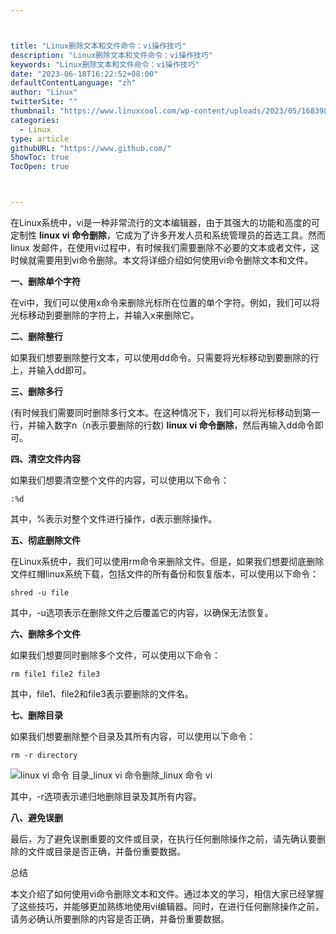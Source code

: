 ```yaml
---



title: "Linux删除文本和文件命令：vi操作技巧"
description: "Linux删除文本和文件命令：vi操作技巧"
keywords: "Linux删除文本和文件命令：vi操作技巧"
date: "2023-06-18T16:22:52+08:00"
defaultContentLanguage: "zh"
author: "Linux"
twitterSite: ""
thumbnail: "https://www.linuxcool.com/wp-content/uploads/2023/05/1683980529237_1.jpg"
categories:
  - Linux
type: article
githubURL: "https://www.github.com/"
ShowToc: true
TocOpen: true



---
```


在Linux系统中，vi是一种非常流行的文本编辑器，由于其强大的功能和高度的可定制性 **linux vi 命令删除**，它成为了许多开发人员和系统管理员的首选工具。然而linux 发邮件，在使用vi过程中，有时候我们需要删除不必要的文本或者文件，这时候就需要用到vi命令删除。本文将详细介绍如何使用vi命令删除文本和文件。

**一、删除单个字符**

在vi中，我们可以使用x命令来删除光标所在位置的单个字符。例如，我们可以将光标移动到要删除的字符上，并输入x来删除它。

**二、删除整行**

如果我们想要删除整行文本，可以使用dd命令。只需要将光标移动到要删除的行上，并输入dd即可。

**三、删除多行**

(有时候我们需要同时删除多行文本。在这种情况下，我们可以将光标移动到第一行，并输入数字n（n表示要删除的行数)  **linux vi 命令删除**，然后再输入dd命令即可。

**四、清空文件内容**

如果我们想要清空整个文件的内容，可以使用以下命令：

```
:%d
```

其中，%表示对整个文件进行操作，d表示删除操作。

**五、彻底删除文件**

在Linux系统中，我们可以使用rm命令来删除文件。但是，如果我们想要彻底删除文件红帽linux系统下载，包括文件的所有备份和恢复版本，可以使用以下命令：

```
shred -u file
```

其中，-u选项表示在删除文件之后覆盖它的内容，以确保无法恢复。

**六、删除多个文件**

如果我们想要同时删除多个文件，可以使用以下命令：

```
rm file1 file2 file3
```

其中，file1、file2和file3表示要删除的文件名。

**七、删除目录**

如果我们想要删除整个目录及其所有内容，可以使用以下命令：

```
rm -r directory
```

![linux vi 命令 目录_linux vi 命令删除_linux 命令 vi](https://www.linuxcool.com/wp-content/uploads/2023/05/1683980529237_1.jpg)

其中，-r选项表示递归地删除目录及其所有内容。

**八、避免误删**

最后，为了避免误删重要的文件或目录，在执行任何删除操作之前，请先确认要删除的文件或目录是否正确，并备份重要数据。

总结

本文介绍了如何使用vi命令删除文本和文件。通过本文的学习，相信大家已经掌握了这些技巧，并能够更加熟练地使用vi编辑器。同时，在进行任何删除操作之前，请务必确认所要删除的内容是否正确，并备份重要数据。